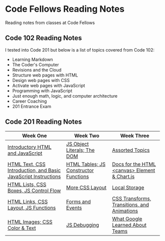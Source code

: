 # Code Fellows Reading Notes

Reading notes from classes at Code Fellows

## Code 102 Reading Notes

I tested into Code 201 but below is a list of topics covered from Code 102:

- Learning Markdown
- The Coder's Computer
- Revisions and the Cloud
- Structure web pages with HTML
- Design web pages with CSS
- Activate web pages with JavaScript
- Programming with JavaScript
- Just enough math, logic, and computer architecture
- Career Coaching
- 201 Entrance Exam

## Code 201 Reading Notes

| Week One                                                                      | Week Two                                             | Week Three                                                     |
| ----------------------------------------------------------------------------- | ---------------------------------------------------- | -------------------------------------------------------------- |
| [Introductory HTML and JavaScript](class-01.md)                               | [JS Object Literals; The DOM](class-06.md)           | [Assorted Topics](class-11.md)                                 |
| [HTML Text, CSS Introduction, and Basic JavaScript Instructions](class-02.md) | [HTML Tables; JS Constructor Functions](class-07.md) | [Docs for the HTML \<canvas> Element & Chart.js](class-12.md)  |
| [HTML Lists, CSS Boxes, JS Control Flow](class-03.md)                         | [More CSS Layout](class-08.md)                       | [Local Storage](class-13.md)                                   |
| [HTML Links, CSS Layout, JS Functions](class-04.md)                           | [Forms and Events](class-09.md)                      | [CSS Transforms, Transitions, and Animations](class-14a.md)    |
| [HTML Images; CSS Color & Text](class-05.md)                                  | [JS Debugging](class-10.md)                          | [What Google Learned About Teams](class-14b.md)                |
